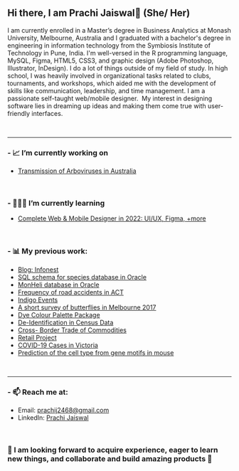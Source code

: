 ## Hi there,   I am Prachi Jaiswal👋 (She/ Her)

I am currently enrolled in a Master’s degree in Business Analytics at Monash University, Melbourne, Australia and I graduated with a bachelor's degree in engineering in information technology from the Symbiosis Institute of Technology in Pune, India. I'm well-versed in the R programming language, MySQL, Figma, HTML5, CSS3, and graphic design (Adobe Photoshop, Illustrator, InDesign). I do a lot of things outside of my field of study. In high school, I was heavily involved in organizational tasks related to clubs, tournaments, and workshops, which aided me with the development of skills like communication, leadership, and time management. I am a passionate self-taught web/mobile designer.  My interest in designing software lies in dreaming up ideas and making them come true with user-friendly interfaces.

<br />
<hr>



### - 📈 I’m currently working on 


- [Transmission of Arboviruses in Australia](https://github.com/pjai0005/Analysis-on-Arbovirus-Transmission)


<br />



### - 👩🏻‍💻 I’m currently learning 


- [Complete Web & Mobile Designer in 2022: UI/UX, Figma, +more](https://www.udemy.com/course/complete-web-designer-mobile-designer-zero-to-mastery/)


<br />




### - 📊 My previous work:


- [Blog: Infonest](https://pjai0005-blog1.netlify.app/)
- [SQL schema for species database in Oracle]()
- [MonHeli database in Oracle]()
- [Frequency of road accidents in ACT]()
- [Indigo Events](https://www.figma.com/file/h3J93Wx0H1Lq5DYyvYYsi3/Indigo-Events?node-id=0%3A1)
- [A short survey of butterflies in Melbourne 2017](https://github.com/pjai0005/short-survey-butterflies/tree/main)
- [Dye Colour Palette Package]()
- [De-Identification in Census Data]()
- [Cross- Border Trade of Commodities](https://github.com/pjai0005/5513assignment4_Team_Nemo)
- [Retail Project]()
- [COVID-19 Cases in Victoria]()
- [Prediction of the cell type from gene motifs in mouse]()




<br />
<hr>


### - 📫 Reach me at:
- Email: prachij2468@gmail.com
- LinkedIn: [Prachi Jaiswal](https://www.linkedin.com/in/prachi-jaiswal-a07b66161/)


<br />

### 📌 I am looking forward to acquire experience, eager to learn new things, and collaborate and build amazing products 💼


